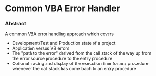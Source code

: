 # Common VBA Error Handler
### Abstract
A common VBA error handling approach which covers
- Development/Test and Production state of a project
- Application versus VB errors
- The "path to the error" derived from the call stack of the way up from the error source procedure to the entry procedure
- Optional tracing and display of the execution time for any procedure whenever the call stack has come bach to an entry procedure

